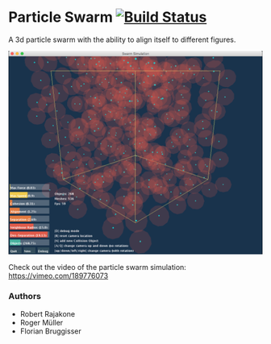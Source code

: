 # Particle Swarm [![Build Status](https://travis-ci.org/cansik/comgr-particle-swarm.svg)](https://travis-ci.org/cansik/comgr-particle-swarm)
A 3d particle swarm with the ability to align itself to different figures.

![Simple flocking example!](doc/user_interface.png)

Check out the video of the particle swarm simulation:
https://vimeo.com/189776073

### Authors
* Robert Rajakone
* Roger Müller
* Florian Bruggisser
